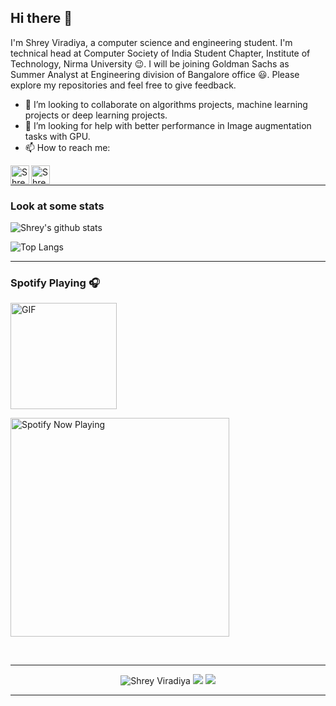 ## Hi there 👋

I'm Shrey Viradiya, a computer science and engineering student. I'm technical head at Computer Society of India Student Chapter, Institute of Technology, Nirma University 😉.
I will be joining Goldman Sachs as Summer Analyst at Engineering division of Bangalore office 😃.
Please explore my repositories and feel free to give feedback.

- 👯 I’m looking to collaborate on algorithms projects, machine learning projects or deep learning projects.
- 🤔 I’m looking for help with better performance in Image augmentation tasks with GPU.
- 📫 How to reach me: 

[<img align = "left" alt="Shrey Virdiya | LinkedIn" height="30px" src="https://www.flaticon.com/svg/static/icons/svg/725/725337.svg"/>](https://www.linkedin.com/in/shrey-viradiya/)

[<img align = "left" alt="Shrey Virdiya | Instagram" height="30px" src="https://image.flaticon.com/icons/svg/725/725278.svg" />](https://www.instagram.com/viradiyashrey/)

</br>

---

### Look at some stats

![Shrey's github stats](https://github-readme-stats.vercel.app/api?username=Shrey-Viradiya&count_private=true&theme=onedark&hide_border=true&show_icons=true&include_all_commits=true)

![Top Langs](https://github-readme-stats.vercel.app/api/top-langs/?username=Shrey-Viradiya&theme=onedark&hide_border=true&langs_count=9&layout=compact)

---

### Spotify Playing 🎧

<img alt="GIF" height="170px" src="https://media.giphy.com/media/J5B1Y8QZnzXXbLQIBu/giphy.gif" />

[<img src="https://spotify-now-playing.shrey-viradiya.vercel.app/api/spotify-playing" alt="Spotify Now Playing" width="350" />](https://open.spotify.com/user/vobmr9ot6816x0kr9ffjog3o8)

</br>

---

<p align="center">
  <img src="https://komarev.com/ghpvc/?username=Shrey-Viradiya" alt="Shrey Viradiya" />
    <a href="https://github.com/Shrey-Viradiya/"><img src="https://img.shields.io/github/followers/Shrey-Viradiya?style=flat&color=red&label=GitHub%20Followers%20"/></a>
  <a href="https://github.com/Shrey-Viradiya/"><img src="https://img.shields.io/github/last-commit/Shrey-Viradiya/Shrey-Viradiya?style=flat&color=brightgreen&label=Last%20Updated%20"/></a>
</p>

---



<!--
**Shrey-Viradiya/Shrey-Viradiya** is a ✨ _special_ ✨ repository because its `README.md` (this file) appears on your GitHub profile.

Here are some ideas to get you started:

- 🔭 I’m currently working on ...
- 🌱 I’m currently learning ...
- 👯 I’m looking to collaborate on ...
- 🤔 I’m looking for help with ...
- 💬 Ask me about ...
- 📫 How to reach me: ...
- 😄 Pronouns: ...
- ⚡ Fun fact: ...
-->
